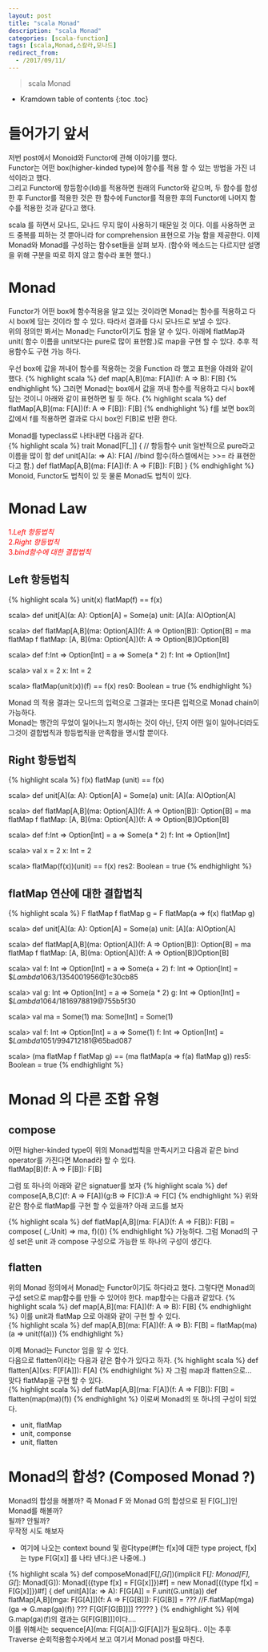 ```yaml
---
layout: post
title: "scala Monad"
description: "scala Monad"
categories: [scala-function]
tags: [scala,Monad,스칼라,모나드]
redirect_from:
  - /2017/09/11/
---
```


> scala Monad


* Kramdown table of contents
{:toc .toc}

# 들어가기 앞서
저번 post에서 Monoid와 Functor에 관해 이야기를 했다.  
Functor는 어떤 box(higher-kinded type)에 함수를 적용 할 수 있는 방법을 가진 녀석이라고 했다.  
그리고 Functor에 항등함수(Id)를 적용하면 원래의 Functor와 같으며, 두 함수를 합성한 후 Functor를 적용한 것은 한 함수에 Functor를 적용한 후의 Functor에 나머지 함수를 적용한 것과 같다고 했다.  

scala 를 하면서 모나드, 모나드 무지 많이 사용하기 때문일 것 이다. 이를 사용하면 코드 중복를 피하는 것 뿐아니라 for comprehension 표현으로 가능 함을 제공한다. 이제 Monad와 Monad를 구성하는 함수set들을 살펴 보자.
(함수와 메소드는 다르지만 설명을 위해 구분을 따로 하지 않고 함수라 표현 했다.)

# Monad
Functor가 어떤 box에 함수적용을 알고 있는 것이라면 Monad는 함수를 적용하고 다시 box에 담는 것이라 할 수 있다. 따라서 결과를 다시 모나드로 보낼 수 있다.  
위의 정의만 봐서는 Monad는 Functor이기도 함을 알 수 있다. 아래에 flatMap과 unit( 함수 이름을 unit보다는 pure로 많이 표현함.)로 map을 구현 할 수 있다. 추후 적용함수도 구현 가능 하다.  

우선 box에 값을 꺼내어 함수를 적용하는 것을 Function 라 했고 표현을 아래와 같이 했다.
{% highlight scala %}
def map[A,B](ma: F[A])(f: A => B): F[B]
{% endhighlight %}
그러면 Monad는 box에서 값을 꺼내 함수를 적용하고 다시 box에 담는 것이니 아래와 같이 표현하면 될 듯 하다.
{% highlight scala %}
def flatMap[A,B](ma: F[A])(f: A => F[B]): F[B]
{% endhighlight %}
f를 보면 box의 값에서  f를 적용하면 결과로 다시 box인 F[B]로 반환 한다.  

Monad를 typeclass로 나타내면 다음과 같다.  
{% highlight scala %}
trait Monad[F[_]] {
  // 항등함수 unit 일반적으로  pure라고 이름을 많이 함
  def unit[A](a: => A): F[A] 
  //bind 함수(하스켈에서는 >>= 라 표현한다고 함.)
  def flatMap[A,B](ma: F[A])(f: A => F[B]): F[B]
}
{% endhighlight %}
Monoid, Functor도 법칙이 있 듯 물론 Monad도 법칙이 있다.

# Monad Law
<span style="color:red">1.*Left 항등법칙*</span>  
<span style="color:red">2.*Right 항등법칙*</span>  
<span style="color:red">3.*bind함수에 대한  결합법칙*</span>  

## Left 항등법칙
{% highlight scala %}
unit(x) flatMap(f) == f(x)

scala> def unit[A](a: A): Option[A] = Some(a)
unit: [A](a: A)Option[A]

scala> def flatMap[A,B](ma: Option[A])(f: A => Option[B]): Option[B] = ma flatMap f
flatMap: [A, B](ma: Option[A])(f: A => Option[B])Option[B]

scala> def f:Int => Option[Int] = a => Some(a * 2)
f: Int => Option[Int]

scala> val x = 2
x: Int = 2

scala> flatMap(unit(x))(f) == f(x)
res0: Boolean = true
{% endhighlight %}

Monad 의 적용 결과는 모나드의 입력으로 그결과는 또다른 입력으로 Monad chain이 가능하다.  
Monad는 행간의 무었이 일어나느지 명시하는 것이 아닌, 단지 어떤 일이 일어나더라도 그것이 결합법칙과 항등법칙을 만족함을 명시할 뿐이다.

## Right 항등법칙
{% highlight scala %}
f(x) flatMap (unit) == f(x)

scala> def unit[A](a: A): Option[A] = Some(a)
unit: [A](a: A)Option[A]

scala> def flatMap[A,B](ma: Option[A])(f: A => Option[B]): Option[B] = ma flatMap f
flatMap: [A, B](ma: Option[A])(f: A => Option[B])Option[B]

scala> def f:Int => Option[Int] = a => Some(a * 2)
f: Int => Option[Int]

scala> val x = 2
x: Int = 2

scala> flatMap(f(x))(unit) == f(x)
res2: Boolean = true
{% endhighlight %}

## flatMap 연산에 대한 결합법칙
{% highlight scala %}
F flatMap f flatMap g = F flatMap(a => f(x) flatMap g)

scala> def unit[A](a: A): Option[A] = Some(a)
unit: [A](a: A)Option[A]

scala> def flatMap[A,B](ma: Option[A])(f: A => Option[B]): Option[B] = ma flatMap f
flatMap: [A, B](ma: Option[A])(f: A => Option[B])Option[B]

scala> val f: Int => Option[Int] = a => Some(a + 2)
f: Int => Option[Int] = $$Lambda$1063/1354001956@1c30cb85

scala> val g: Int => Option[Int] = a => Some(a * 2)
g: Int => Option[Int] = $$Lambda$1064/1816978819@755b5f30

scala> val ma = Some(1)
ma: Some[Int] = Some(1)

scala> val f: Int => Option[Int] = a => Some(1)
f: Int => Option[Int] = $$Lambda$1051/994712181@65bad087

scala> (ma flatMap f flatMap g) == (ma flatMap(a => f(a) flatMap g))
res5: Boolean = true
{% endhighlight %}


# Monad 의 다른 조합 유형
## compose
어떤 higher-kinded type이 위의 Monad법칙을 만족시키고 다음과 같은 bind operator를 가진다면 Monad라 할 수 있다.  
flatMap[B](f: A => F[B]): F[B]  

그럼 또 하나의 아래와 같은 signatuer를 보자 
{% highlight scala %}
def compose[A,B,C](f: A => F[A])(g:B => F[C]):A => F[C] 
{% endhighlight %}
위와 같은 함수로 flatMap를 구현 할 수 있을까? 아래 코드를 보자  

{% highlight scala %}
def flatMap[A,B](ma: F[A])(f: A => F[B]): F[B] = 
 compose( (_:Unit) => ma, f)(())
{% endhighlight %}
가능하다. 그럼 Monad의 구성 set은 unit 과 compose 구성으로 가능한 또 하나의 구성이 생긴다.  

## flatten
위의 Monad 정의에서 Monad는 Functor이기도 하다라고 했다. 그렇다면 Monad의 구성 set으로 map함수를 만들 수 있어야 한다. map함수는 다음과 같았다.
{% highlight scala %}
def map[A,B](ma: F[A])(f: A => B): F[B]
{% endhighlight %}
이를 unit과 flatMap 으로 아래와 같이 구현 할 수 있다.  
{% highlight scala %}
def map[A,B](ma: F[A])(f: A => B): F[B] = 
  flatMap(ma)(a => unit(f(a)))
{% endhighlight %}

이제 Monad는 Functor 임을 알 수 있다.  
다음으로 flatten이라는 다음과 같은 함수가 있다고 하자. 
{% highlight scala %}
def flatten[A](xs: F[F[A]]): F[A]
{% endhighlight %}
자 그럼 map과 flatten으로...  
맞다 flatMap을 구현 할 수 있다.  
{% highlight scala %}
def flatMap[A,B](ma: F[A])(f: A => F[B]): F[B] = 
  flatten(map(ma)(f))
{% endhighlight %}
이로써 Monad의 또 하나의 구성이 되었다.  

* unit, flatMap  
* unit, componse  
* unit, flatten

# Monad의 합성? (Composed Monad ?) 
Monad의 합성을 해볼까?  즉 Monad F 와 Monad G의 합성으로 된  F[G[\_]]인 Monad를 해볼까?  
될까? 안될까?  
무작정 시도 해보자  
- 여기에 나오는 context bound 및 람다type(#f는 f[x]에 대한 type project, f[x]는 type F[G[x]] 를 나타 낸다.)은 나중에..)  

{% highlight scala %}
def composeMonad[F[_],G[_])(implicit F[_]: Monad[F], G[_]: Monad[G]): Monad[({type f[x] = F[G[x]]})#f] = new Monad[({type f[x] = F[G[x]]})#f] {
  def unit[A](a: => A): F[G[A]] = F.unit(G.unit(a))
  def flatMap[A,B](mga: F[G[A]])(f: A => F[G[B]]): F[G[B]] = ???
    //F.flatMap(mga)(ga => G.map(ga)(f)) ??? F[G[F[G[B]]]] ?????
}
{% endhighlight %}
위에  G.map(ga)(f)의 결과는 G[F[G[B]]]이다....  
이를 위해서는 sequence\[A\](ma: F[G[A]]):G[F[A]]가 필요하다.. 이는 추후 Traverse 순회적용함수자에서 보고 여기서 Monad post를 마친다.  













[^1]: This is a footnote.

[kramdown]: https://kramdown.gettalong.org/
[Simple Texture]: https://github.com/yizeng/jekyll-theme-simple-texture
